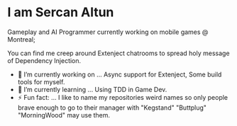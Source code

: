 # I am Sercan Altun
Gameplay and AI Programmer currently working on mobile games @ Montreal;

You can find me creep around Extenject chatrooms to spread holy message of Dependency Injection. 

- 🔭 I’m currently working on ... Async support for Extenject, Some build tools for myself.
- 🌱 I’m currently learning ... Using TDD in Game Dev.
- ⚡ Fun fact: ... I like to name my repositories weird names so only people brave enough to go to their manager with "Kegstand" "Buttplug" "MorningWood" may use them.

<!--
**altunsercan/altunsercan** is a ✨ _special_ ✨ repository because its `README.md` (this file) appears on your GitHub profile.

Here are some ideas to get you started:
- 🔭 I’m currently working on ...
- 🌱 I’m currently learning ...
- 👯 I’m looking to collaborate on ...
- 🤔 I’m looking for help with ...
- 💬 Ask me about ...
- 📫 How to reach me: ...
- 😄 Pronouns: ...
- ⚡ Fun fact: ...
-->
